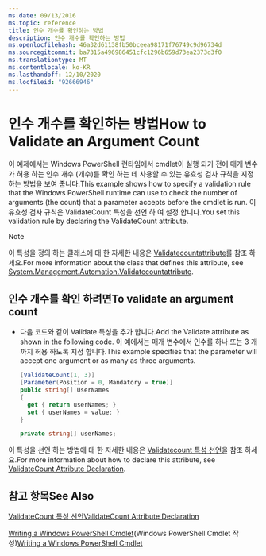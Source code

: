 ```yaml
---
ms.date: 09/13/2016
ms.topic: reference
title: 인수 개수를 확인하는 방법
description: 인수 개수를 확인하는 방법
ms.openlocfilehash: 46a32d61138fb50bceea98171f76749c9d96734d
ms.sourcegitcommit: ba7315a496986451cfc1296b659d73ea2373d3f0
ms.translationtype: MT
ms.contentlocale: ko-KR
ms.lasthandoff: 12/10/2020
ms.locfileid: "92666946"
---
```

# <a name="how-to-validate-an-argument-count"></a><span data-ttu-id="32f95-103">인수 개수를 확인하는 방법</span><span class="sxs-lookup"><span data-stu-id="32f95-103">How to Validate an Argument Count</span></span>

<span data-ttu-id="32f95-104">이 예제에서는 Windows PowerShell 런타임에서 cmdlet이 실행 되기 전에 매개 변수가 허용 하는 인수 개수 (개수)를 확인 하는 데 사용할 수 있는 유효성 검사 규칙을 지정 하는 방법을 보여 줍니다.</span><span class="sxs-lookup"><span data-stu-id="32f95-104">This example shows how to specify a validation rule that the Windows PowerShell runtime can use to check the number of arguments (the count) that a parameter accepts before the cmdlet is run.</span></span> <span data-ttu-id="32f95-105">이 유효성 검사 규칙은 ValidateCount 특성을 선언 하 여 설정 합니다.</span><span class="sxs-lookup"><span data-stu-id="32f95-105">You set this validation rule by declaring the ValidateCount attribute.</span></span>

> [!NOTE]
> <span data-ttu-id="32f95-106">이 특성을 정의 하는 클래스에 대 한 자세한 내용은 [Validatecountattribute](/dotnet/api/System.Management.Automation.ValidateCountAttribute)를 참조 하세요.</span><span class="sxs-lookup"><span data-stu-id="32f95-106">For more information about the class that defines this attribute, see [System.Management.Automation.Validatecountattribute](/dotnet/api/System.Management.Automation.ValidateCountAttribute).</span></span>

## <a name="to-validate-an-argument-count"></a><span data-ttu-id="32f95-107">인수 개수를 확인 하려면</span><span class="sxs-lookup"><span data-stu-id="32f95-107">To validate an argument count</span></span>

- <span data-ttu-id="32f95-108">다음 코드와 같이 Validate 특성을 추가 합니다.</span><span class="sxs-lookup"><span data-stu-id="32f95-108">Add the Validate attribute as shown in the following code.</span></span> <span data-ttu-id="32f95-109">이 예에서는 매개 변수에서 인수를 하나 또는 3 개까지 허용 하도록 지정 합니다.</span><span class="sxs-lookup"><span data-stu-id="32f95-109">This example specifies that the parameter will accept one argument or as many as three arguments.</span></span>

    ```csharp
    [ValidateCount(1, 3)]
    [Parameter(Position = 0, Mandatory = true)]
    public string[] UserNames
    {
      get { return userNames; }
      set { userNames = value; }
    }

    private string[] userNames;
    ```

<span data-ttu-id="32f95-110">이 특성을 선언 하는 방법에 대 한 자세한 내용은 [Validatecount 특성 선언](./validatecount-attribute-declaration.md)을 참조 하세요.</span><span class="sxs-lookup"><span data-stu-id="32f95-110">For more information about how to declare this attribute, see [ValidateCount Attribute Declaration](./validatecount-attribute-declaration.md).</span></span>

## <a name="see-also"></a><span data-ttu-id="32f95-111">참고 항목</span><span class="sxs-lookup"><span data-stu-id="32f95-111">See Also</span></span>

[<span data-ttu-id="32f95-112">ValidateCount 특성 선언</span><span class="sxs-lookup"><span data-stu-id="32f95-112">ValidateCount Attribute Declaration</span></span>](./validatecount-attribute-declaration.md)

<span data-ttu-id="32f95-113">[Writing a Windows PowerShell Cmdlet](./writing-a-windows-powershell-cmdlet.md)(Windows PowerShell Cmdlet 작성)</span><span class="sxs-lookup"><span data-stu-id="32f95-113">[Writing a Windows PowerShell Cmdlet](./writing-a-windows-powershell-cmdlet.md)</span></span>
